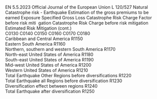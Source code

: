 EN  5.5.2023 Official Journal of the European Union L 120/527
 Natural Catastrophe risk - Earthquake  Estimation of the 
gross premiums to 
be earned  Exposure  Specified Gross 
Loss  Catastrophe Risk 
Charge Factor 
before risk miti ­
gation  Catastrophe 
Risk Charge 
before risk 
mitigation  Estimated Risk 
Mitigation  (cont.)  
C0130  C0140  C0150  C0160  C0170  C0180  
Caribbean and Central America  R1150  
Eastern South America  R1160  
Northern, southern and western South 
America  R1170  
North-east United States of America  R1180  
South-east United States of America  R1190  
Mid-west United States of America  R1200  
Western United States of America  R1210  
Total Earthquake Other Regions before 
diversifications  R1220  
Total Earthquake all Regions before 
diversification  R1230  
Diversification effect between regions  R1240  
Total Earthquake after diversification  R1250
